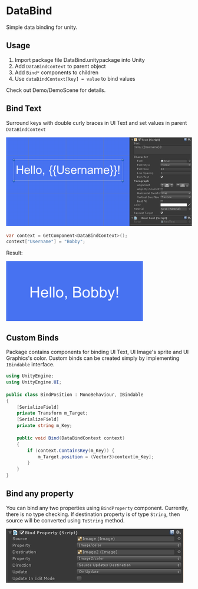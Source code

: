 # DataBind
Simple data binding for unity.

## Usage
1. Import package file DataBind.unitypackage into Unity
2. Add `DataBindContext` to parent object
3. Add `Bind*` components to children
4. Use `dataBindContext[key] = value` to bind values

Check out Demo/DemoScene for details.

## Bind Text
Surround keys with double curly braces in UI Text and set values in parent `DataBindContext`

![alt text](docs/Component.PNG)

```csharp
var context = GetComponent<DataBindContext>();
context["Username"] = "Bobby";
```
Result:

![alt text](docs/View.PNG)

## Custom Binds 
Package contains components for binding UI Text, UI Image's sprite and UI Graphics's color. Custom binds can be created simply by implementing `IBindable` interface.

```csharp
using UnityEngine;
using UnityEngine.UI;

public class BindPosition : MonoBehaviour, IBindable
{
	[SerializeField]
	private Transform m_Target;
	[SerializeField]
	private string m_Key;

	public void Bind(DataBindContext context)
	{
		if (context.ContainsKey(m_Key)) {
			m_Target.position = (Vector3)context[m_Key];
		}
	}
}
```

## Bind any property
You can bind any two properties using `BindProperty` component. Currently, there is no type checking. If destination property is of type `String`, then source will be converted using `ToString` method.

![alt text](docs/BindProperty.png)
